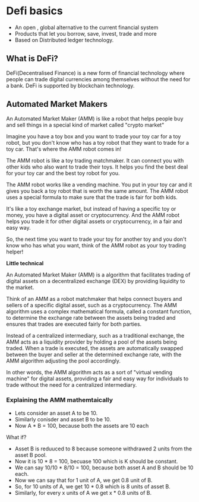 
# Defi basics

- An open , global alternative to the current financial system
- Products that let you borrow, save, invest, trade and more
- Based on Distributed ledger technology.


## What is DeFi?

DeFi(Decentralised Finance) is a new form of financial technology where people can trade digital currencies among themselves without the need for a bank. DeFi is supported by blockchain technology. 

## Automated Market Makers
An Automated Market Maker (AMM) is like a robot that helps people buy and sell things in a special kind of market called "crypto market"

Imagine you have a toy box and you want to trade your toy car for a toy robot, but you don't know who has a toy robot that they want to trade for a toy car. That's where the AMM robot comes in!

The AMM robot is like a toy trading matchmaker. It can connect you with other kids who also want to trade their toys. It helps you find the best deal for your toy car and the best toy robot for you.

The AMM robot works like a vending machine. You put in your toy car and it gives you back a toy robot that is worth the same amount. The AMM robot uses a special formula to make sure that the trade is fair for both kids.

It's like a toy exchange market, but instead of having a specific toy or money, you have a digital asset or cryptocurrency. And the AMM robot helps you trade it for other digital assets or cryptocurrency, in a fair and easy way.

So, the next time you want to trade your toy for another toy and you don't know who has what you want, think of the AMM robot as your toy trading helper!

**Little technical**
<br/>

An Automated Market Maker (AMM) is a algorithm that facilitates trading of digital assets on a decentralized exchange (DEX) by providing liquidity to the market.

Think of an AMM as a robot matchmaker that helps connect buyers and sellers of a specific digital asset, such as a cryptocurrency. The AMM algorithm uses a complex mathematical formula, called a constant function, to determine the exchange rate between the assets being traded and ensures that trades are executed fairly for both parties.

Instead of a centralized intermediary, such as a traditional exchange, the AMM acts as a liquidity provider by holding a pool of the assets being traded. When a trade is executed, the assets are automatically swapped between the buyer and seller at the determined exchange rate, with the AMM algorithm adjusting the pool accordingly.

In other words, the AMM algorithm acts as a sort of "virtual vending machine" for digital assets, providing a fair and easy way for individuals to trade without the need for a centralized intermediary.

### Explaining the AMM mathemtaically

- Lets consider an asset A to be 10.
- Similarly conisder and asset B to be 10.
- Now A * B = 100, because both the assets are 10 each

What if?

- Asset B is reduuced to 8 because someone withdrawed 2 units from the asset B pool.
- Now it is 10 * 8 = 100, becuase 100 which is K should be constant.
- We can say 10/10 * 8/10 = 100, because both asset A and B should be 10 each.
- Now we can say that for 1 unit of A, we get 0.8 unit of B.
- So, for 10 units of A, we get 10 * 0.8 which is 8 units of asset B.
- Similarly, for every x units of A we get x * 0.8 units of B.
